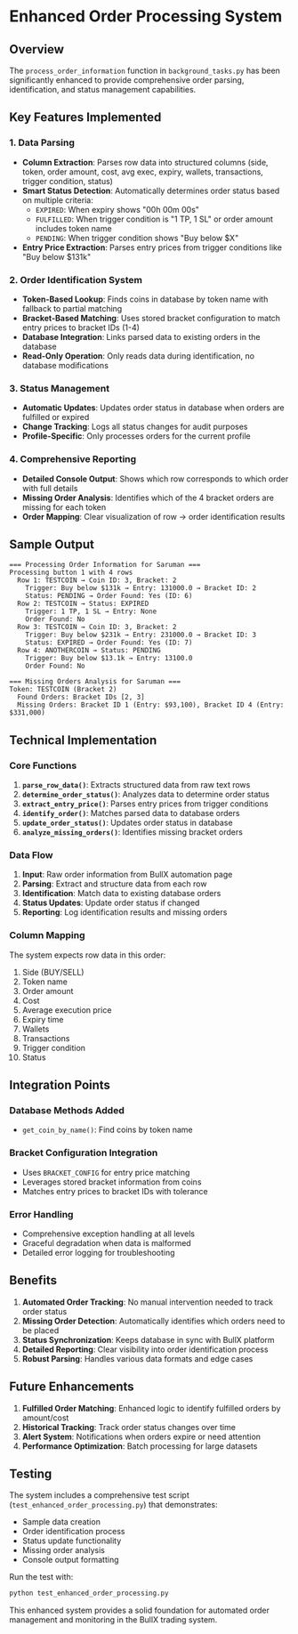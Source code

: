 # Enhanced Order Processing System

## Overview

The `process_order_information` function in `background_tasks.py` has been significantly enhanced to provide comprehensive order parsing, identification, and status management capabilities.

## Key Features Implemented

### 1. Data Parsing
- **Column Extraction**: Parses row data into structured columns (side, token, order amount, cost, avg exec, expiry, wallets, transactions, trigger condition, status)
- **Smart Status Detection**: Automatically determines order status based on multiple criteria:
  - `EXPIRED`: When expiry shows "00h 00m 00s"
  - `FULFILLED`: When trigger condition is "1 TP, 1 SL" or order amount includes token name
  - `PENDING`: When trigger condition shows "Buy below $X"
- **Entry Price Extraction**: Parses entry prices from trigger conditions like "Buy below $131k"

### 2. Order Identification System
- **Token-Based Lookup**: Finds coins in database by token name with fallback to partial matching
- **Bracket-Based Matching**: Uses stored bracket configuration to match entry prices to bracket IDs (1-4)
- **Database Integration**: Links parsed data to existing orders in the database
- **Read-Only Operation**: Only reads data during identification, no database modifications

### 3. Status Management
- **Automatic Updates**: Updates order status in database when orders are fulfilled or expired
- **Change Tracking**: Logs all status changes for audit purposes
- **Profile-Specific**: Only processes orders for the current profile

### 4. Comprehensive Reporting
- **Detailed Console Output**: Shows which row corresponds to which order with full details
- **Missing Order Analysis**: Identifies which of the 4 bracket orders are missing for each token
- **Order Mapping**: Clear visualization of row → order identification results

## Sample Output

```
=== Processing Order Information for Saruman ===
Processing button 1 with 4 rows
  Row 1: TESTCOIN → Coin ID: 3, Bracket: 2
    Trigger: Buy below $131k → Entry: 131000.0 → Bracket ID: 2
    Status: PENDING → Order Found: Yes (ID: 6)
  Row 2: TESTCOIN → Status: EXPIRED
    Trigger: 1 TP, 1 SL → Entry: None
    Order Found: No
  Row 3: TESTCOIN → Coin ID: 3, Bracket: 2
    Trigger: Buy below $231k → Entry: 231000.0 → Bracket ID: 3
    Status: EXPIRED → Order Found: Yes (ID: 7)
  Row 4: ANOTHERCOIN → Status: PENDING
    Trigger: Buy below $13.1k → Entry: 13100.0
    Order Found: No

=== Missing Orders Analysis for Saruman ===
Token: TESTCOIN (Bracket 2)
  Found Orders: Bracket IDs [2, 3]
  Missing Orders: Bracket ID 1 (Entry: $93,100), Bracket ID 4 (Entry: $331,000)
```

## Technical Implementation

### Core Functions

1. **`parse_row_data()`**: Extracts structured data from raw text rows
2. **`determine_order_status()`**: Analyzes data to determine order status
3. **`extract_entry_price()`**: Parses entry prices from trigger conditions
4. **`identify_order()`**: Matches parsed data to database orders
5. **`update_order_status()`**: Updates order status in database
6. **`analyze_missing_orders()`**: Identifies missing bracket orders

### Data Flow

1. **Input**: Raw order information from BullX automation page
2. **Parsing**: Extract and structure data from each row
3. **Identification**: Match data to existing database orders
4. **Status Updates**: Update order status if changed
5. **Reporting**: Log identification results and missing orders

### Column Mapping

The system expects row data in this order:
1. Side (BUY/SELL)
2. Token name
3. Order amount
4. Cost
5. Average execution price
6. Expiry time
7. Wallets
8. Transactions
9. Trigger condition
10. Status

## Integration Points

### Database Methods Added
- `get_coin_by_name()`: Find coins by token name

### Bracket Configuration Integration
- Uses `BRACKET_CONFIG` for entry price matching
- Leverages stored bracket information from coins
- Matches entry prices to bracket IDs with tolerance

### Error Handling
- Comprehensive exception handling at all levels
- Graceful degradation when data is malformed
- Detailed error logging for troubleshooting

## Benefits

1. **Automated Order Tracking**: No manual intervention needed to track order status
2. **Missing Order Detection**: Automatically identifies which orders need to be placed
3. **Status Synchronization**: Keeps database in sync with BullX platform
4. **Detailed Reporting**: Clear visibility into order identification process
5. **Robust Parsing**: Handles various data formats and edge cases

## Future Enhancements

1. **Fulfilled Order Matching**: Enhanced logic to identify fulfilled orders by amount/cost
2. **Historical Tracking**: Track order status changes over time
3. **Alert System**: Notifications when orders expire or need attention
4. **Performance Optimization**: Batch processing for large datasets

## Testing

The system includes a comprehensive test script (`test_enhanced_order_processing.py`) that demonstrates:
- Sample data creation
- Order identification process
- Status update functionality
- Missing order analysis
- Console output formatting

Run the test with:
```bash
python test_enhanced_order_processing.py
```

This enhanced system provides a solid foundation for automated order management and monitoring in the BullX trading system.
